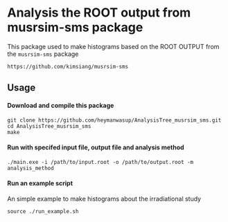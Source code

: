 # Analysis the ROOT output from musrsim-sms package

This package used to make histograms based on the ROOT OUTPUT from the `musrsim-sms` package

```
https://github.com/kimsiang/musrsim-sms
```

## Usage

#### Download and compile this package

```
git clone https://github.com/heymanwasup/AnalysisTree_musrsim_sms.git
cd AnalysisTree_musrsim_sms
make
```

#### Run with specifed input file, output file and analysis method

```
./main.exe -i /path/to/input.root -o /path/to/output.root -m analysis_method
```

#### Run an example script
An simple example to make histograms about the irradiational study
```
source ./run_example.sh
```

